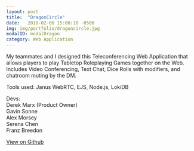 ```yaml
---
layout: post
title:  "DragonCircle"
date:   2018-02-06 15:08:10 -0500
img: img/portfolio/dragoncircle.jpg
modalID: modalDragon
category: Web Application
---
```


My teammates and I designed this Teleconferencing Web Application that allows players to play Tabletop Roleplaying Games together on the Web. Includes Video Conferencing, Text Chat, Dice Rolls with modifiers, and chatroom muting by the DM.

Tools used: Janus WebRTC, EJS, Node.js, LokiDB

Devs:  
Derek Marx (Product Owner)  
Gavin Sonne  
Alex Morsey  
Serena Chen  
Franz Breedon

[View on Github](https://github.com/neuroslice/dragoncircle)